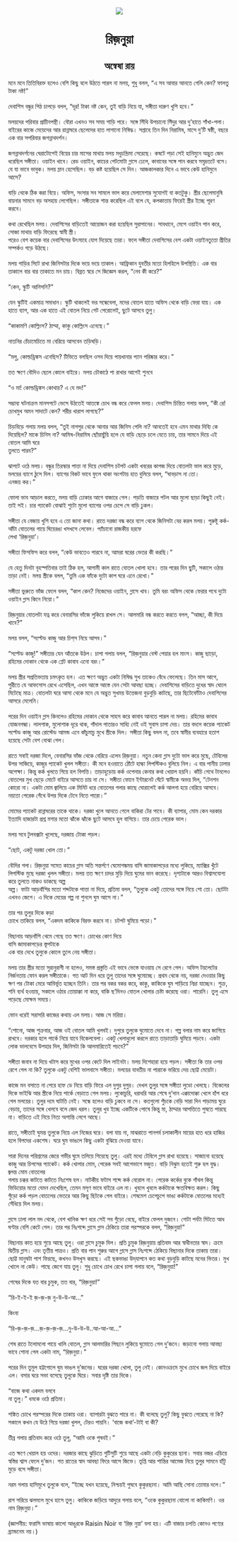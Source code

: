 <div align=center> <img src="../../metadata/images/rabibasariya/short-story:-রিজ়নুয়া.jpg" align="center" ></div>
<h1 align=center> রিজ়নুয়া</h1>
<h2 align=center>অন্বেষা রায়</h2>
মনে মনে তিতিবিরক্ত হলেও বেশি কিছু বলে উঠতে পারল না মলয়, শুধু বলল, “এ সব আবার আনতে গেলি কেন? ফালতু টাকা নষ্ট!”<br> <br>দেবাশিস বন্ধুর পিঠ চাপড়ে বলল, “দূর! টাকা নষ্ট কেন, তুই বাড়ি নিয়ে যা, সঙ্গীতা দারুণ খুশি হবে।”<br> <br>মলয়দের পরিবার প্রাচীনপন্থী। বৌরা এখনও সব সময় শাড়ি পরে। সঙ্গে সিঁথি উপচানো সিঁদুর আর দু’হাতে শাঁখা-পলা। বাইরের কাজে মেয়েদের আর রান্নাঘরে ছেলেদের হাত লাগানো নিষিদ্ধ। সপ্তাহে তিন দিন নিরামিষ, মাসে দু’টি ষষ্ঠী, বছরে এক বার সপরিবার জগন্নাথদর্শন।<br> <br>জগন্নাথদর্শনের ঘেরাটোপেই বিয়ের চার মাসের মাথায় মলয় মধুচন্দ্রিমা সেরেছে। কষটে পড়া সেই হানিমুনে অদ্ভুত জেদ ধরেছিল সঙ্গীতা। ওয়াইন খাবে। রেড ওয়াইন, কাচের পেটমোটা গ্লাসে ঢেলে, কাবাবের সঙ্গে পান করবে সমুদ্রতটে বসে। যে যা ভাবে ভাবুক। মলয় ম্লান হেসেছিল। বড় কষ্ট হয়েছিল সে দিন। আজকালকার দিনে এ ভাবে কেউ হানিমুনে আসে?<br> <br>বাড়ি থেকে ঠিক করা বিয়ে। অফিস, সংসার সব সামলে ভাল করে মেলামেশার সুযোগই বা কতটুকু। স্ত্রীর ছেলেমানুষি বায়নার সামনে বড় অসহায় লেগেছিল। সঙ্গীতাকে শান্ত করেছিল এই বলে যে, কলকাতায় ফিরেই স্ত্রীর ইচ্ছে পূরণ করবে।<br> <br>কথা রেখেছিল মলয়। দেবাশিসের বাড়িতেই আয়োজন করা হয়েছিল সুরাপানের। সাবধানে, মেপে ওয়াইন পান করে, সোজা মাথায় বাড়ি ফিরেছে স্বামী স্ত্রী।<br>
পরেও বেশ কয়েক বার দেবাশিসের উৎসাহে যোগ দিয়েছে তারা। ফলে সঙ্গীতা দেবাশিসের বেশ একটা ওয়াইনতুতো প্রীতির সম্পর্কও গড়ে উঠছে।<br> <br>মলয় গাড়ির সিটে রাখা জিনিসটার দিকে ভয়ে ভয়ে তাকাল। আফ্রিকান যুবতীর মতো হিলহিলে উপস্থিতি। এক বার তাকালে বার বার তাকাতে মন চায়। বিব্রত স্বরে সে জিজ্ঞেস করল, “নেব কী করে?”<br> <br>“কেন, স্কুটি আনিসনি?”<br> <br>যেন স্কুটিই একমাত্র সমাধান। স্কুটি থাকলেই ভর সন্ধেবেলা, মদের বোতল হাতে অফিস থেকে বাড়ি ফেরা যায়। এক হাতে ব্যাগ, আর এক হাতে এই বোতল নিয়ে গেট পেরোলেই, ছুটে আসবে তুলু।<br> <br>“কাকামণি কোল্লিংস? ঠাম্মা, কাকু কোল্লিংস এনেছে।”<br> <br>নাতনির চেঁচামেচিতে মা বেরিয়ে আসবেন তড়িঘড়ি।<br> <br>“মলু, কোল্ডড্রিঙ্কস এনেছিস? টিভিতে বলছিল ওসব দিয়ে পায়খানার প্যান পরিষ্কার করে।”<br> <br>তত ক্ষণে বৌদিও ছেলে কোলে বাইরে। মলয় চৌকাঠে পা রাখার আগেই শুনবে<br> <br>“ও মা! কোল্ডড্রিঙ্কস কোথায়? এ যে মদ!”<br> <br>সম্ভাব্য ঘটনাক্রম মানসপটে ভেসে উঠতেই আতঙ্কে চোখ বন্ধ করে ফেলল মলয়। দেবাশিস চিন্তিত গলায় বলল, “কী রে! চোখমুখ অমন সাদাটে কেন? শরীর খারাপ লাগছে?”<br> <br>চিড়বিড়ে গলায় মলয় বলল, “তুই নাগপুর থেকে আনার আর জিনিস পেলি না? আনতেই হবে এমন মাথার দিব্যি কে দিয়েছিল? মাকে চিনিস না? আমিষ-নিরামিষ ছোঁয়াছুঁয়ি হলে যে বাড়ি ছেড়ে চলে যেতে চায়, তার সামনে দিয়ে এই বোতল আমি ঘরে<br>
তুলতে পারব?”<br> <br>ঝাপটে ওঠে মলয়। বন্ধুর তিরস্কার পাত্তা না দিয়ে দেবাশিস চটপট একটা খবরের কাগজ দিয়ে বোতলটা ভাল করে মুড়ে, মলয়ের ব্যাগে ঠুসে দিল। ব্যাগের বিকট ভাবে ফুলে থাকা অংশটায় হাত বুলিয়ে বলল, “ঘাবড়াস না তো।<br>
এনজয় কর।”<br> <br>ফোলা ভাব আড়াল করতে, মলয় বাড়ি ঢোকার আগে বাজারে গেল। পড়তি বাজারে পটল আর মুলো ছাড়া কিছুই নেই। তাই সই। চার প্যাকেট বোঝাই শুটো মুলো ব্যাগের ওপর চেপে সে বাড়ি ঢুকল।<br> <br>সঙ্গীতা যে বেজায় খুশি হবে এ তো জানা কথা। রাতে দরজা বন্ধ করে ব্যাগ থেকে জিনিসটা বের করল মলয়। পুরুষ্টু কর্ক-আঁটা বোতলের গায়ে ঘিয়েরঙা খসখসে লেবেল। প্যাঁচানো রাজকীয় হরফে<br>
লেখা ‘রিজ়নুয়া’।<br> <br>সঙ্গীতা ফিসফিস করে বলল, “কেউ ভাবতেও পারবে না, আমরা ঘরের ভেতর কী করছি।”<br> <br>যে হেতু দিনটা বৃহস্পতিবার তাই ঠিক হল, আগামী কাল রাতে বোতল খোলা হবে। তার পরের দিন ছুটি, সকালে ওঠার তাড়া নেই। মলয় স্ত্রীকে বলল, “তুমি এক ফাঁকে দুটো কাপ ঘরে এনে রেখো।”<br> <br>সঙ্গীতা ভুরুতে ভাঁজ ফেলে বলল, “কাপ কেন? নিজেদের ওয়াইন, গ্লাসে খাব। তুমি বরং অফিস থেকে ফেরার পথে দুটো ওয়াইন গ্লাস কিনে নিয়ো।”<br> <br>রিজ়নুয়ার বোতলটা যত্ন করে বেনারসির ভাঁজে লুকিয়ে রাখল সে। আলমারি বন্ধ করতে করতে বলল, “আচ্ছা, কী দিয়ে খাবে?”<br> <br>মলয় বলল, “সল্টেড কাজু আর চিপ্‌স নিয়ে আসব।”<br> <br>“সল্টেড কাজু!” সঙ্গীতার যেন আঁতকে উঠল। চাপা গলায় বলল, “রিজ়নুয়ার বেস্ট পেয়ার হল মাংস। কাজু ছাড়ো, রহিমের দোকান থেকে এক প্লেট কাবাব এনো বরং।”<br> <br>মলয় স্ত্রীর সপ্রতিভতায় চমৎকৃত হল। এত ক্ষণে অদ্ভুত একটা নিষিদ্ধ সুখ তাকেও বেঁধে ফেলেছে। তিন মাস আগে, পুরীতে যে আফসোস রেখে এসেছিল, এখন আস্তে আস্তে যেন সেটা আবছা হচ্ছে। দেবাশিসের বাড়িতে দুধের স্বাদ ঘোলে মিটেছে মাত্র। বোতলটা ঘরে আসা থেকে মনে যে অদ্ভুত সুখময় উত্তেজনা বুড়বুড়ি কাটছে, তার ছিটেফোঁটাও দেবাশিসের আসরে মেলেনি।<br> <br>পরের দিন ওয়াইন গ্লাস কিনলেও রহিমের দোকান থেকে সাহস করে কাবাব আনতে পারল না মলয়। রহিমের কাবাব যোজনগন্ধা। লালশাক, মুলোশাক দূরে থাক, গাঁদাল পাতারও সাধ্যি নেই ওই সুবাস চাপা দেয়। তার বদলে কয়েক প্যাকেট সল্টেড কাজু আর রোস্টেড আমন্ড এনে কাঁচুমাচু মুখে স্ত্রীকে দিল। সঙ্গীতা কিছু বলল না, তবে স্বামীর ব্যবহারে হতাশ হয়েছে সেটা বেশ বোঝা গেল।<br> <br>রাতে সবাই দরজা দিলে, বেনারসির ভাঁজ থেকে বেরিয়ে এলেন রিজ়নুয়া। নতুন কেনা গ্লাস দুটো ভাল করে মুছে, টেবিলের উপর সাজিয়ে, কাজুর প্যাকেট খুলল সঙ্গীতা। কী মনে হওয়াতে ঠোঁটে হাল্কা লিপস্টিকও বুলিয়ে নিল। এ বার পানীয় ঢালার অপেক্ষা। কিন্তু কর্ক খুলতে গিয়ে হল বিপত্তি। তাড়াহুড়োয় কর্ক ওপেনার কেনার কথা খেয়াল হয়নি। কাঁচি গেথে টানলেও বোতলের মুখ ছেড়ে মোটে বাইরে আসতে চায় না সে। সঙ্গীতা ফোনে ইন্টারনেট ঘেঁটে স্বামীকে অভয় দিল, “টেনশন কোরো না। একটা মোম জ্বালিয়ে এক মিনিট ধরে বোতলের গলার কাছে ঘোরালেই কর্ক আলগা হয়ে বেরিয়ে আসবে। নয়তো পেরেক গেঁথে উপর দিকে টেনে নিতে পারো।”<br> <br>মোমের প্যাকেট রান্নাঘরের তাকে থাকে। দরজা খুলে আনতে গেলে বাকিরা টের পাবে। কী ব্যাপার, মোম কেন দরকার ইত্যাদি হাজারটা প্রশ্ন মশার মতো ঝাঁকে ঝাঁকে ছুটে আসবে হুল বাগিয়ে। তার চেয়ে পেরেক ভাল।<br> <br>মলয় সবে টুলবক্সটা খুলেছে, দরজায় টোকা পড়ল।<br> <br>“ছোট, একটু দরজা খোল তো।”<br> <br>বৌদির গলা। রিজ়নুয়া সমেত কাচের গ্লাস অতি সন্তর্পণে ঘেমোগন্ধময় বাসি জামাকাপড়ের মধ্যে লুকিয়ে, ম্যাক্সির খুঁটে লিপস্টিক মুছে দরজা খুলল সঙ্গীতা। মলয় তত ক্ষণে চাদর  মুড়ি দিয়ে ঘুমের ভান করেছে। দৃশ্যটাকে আরও বিশ্বাসযোগ্য করে তুলতে নাকও ডাকছে অল্প<br>
অল্প। ফাটা আড়বাঁশির মতো শব্দটাকে পাত্তা না দিয়ে, প্রতিমা বলল, “তুলুকে একটু তোদের সঙ্গে নিয়ে শো তো। ছোটটা এখনও জেগে। এ দিকে মেয়ের গল্প না শুনলে ঘুম আসে না।”<br> <br>তার পর তুলুর দিকে কড়া<br>
চোখে তাকিয়ে বলল, “একদম কাকিকে বিরক্ত করবে না। চটপট ঘুমিয়ে পড়ো।”<br> <br>বিছানায় আড়বাঁশি থেমে গেছে তত ক্ষণে। চোখের কোণ দিয়ে<br>
বাসি জামাকাপড়ের স্তূপটাকে<br>
এক বার দেখে তুলুকে কোলে তুলে নেয় সঙ্গীতা।<br> <br>মলয় তার স্ত্রীর মতো সুরানুরাগী না হলেও, সমস্ত প্রস্তুতি এই ভাবে ভেস্তে যাওয়ায় সে রেগে গেল। অফিস টয়লেটের নির্জনতায় ফোন করল সঙ্গীতাকে। গত আট দিন ধরে তুলু তাদের সঙ্গে ঘুমোচ্ছে। প্রথম থেকে নয়, দরজা দেওয়ার কিছু ক্ষণ পর টোকা মেরে আবির্ভূত হচ্ছেন তিনি। তার পর বকর বকর করে, কাকু, কাকিকে ঘুম পাড়িয়ে নিদ্রা যাচ্ছেন। শুক্র, শনি ব্যর্থ হওয়ায়, সকালে ওঠার তোয়াক্কা না করে, বাকি ছ’দিনও বোতল খোলার চেষ্টা করেছে ওরা। পারেনি। তুলু এসে পড়েছে মোক্ষম সময়ে।<br> <br>ফোন ধরেই সরাসরি কাজের কথায় এল মলয়। আজ সে মরিয়া।<br> <br>“শোনো, আজ শুক্রবার, আজ ওই বোতল আমি খুলবই। দুপুরে তুলুকে ঘুমোতে দেবে না। গল্প বলার নাম করে জাগিয়ে রাখবে। দরকার হলে পার্কে নিয়ে যাবে বিকেলবেলা। একটু খেলাধুলো করলে রাতে তাড়াতাড়ি ঘুমিয়ে পড়বে। একটা লোক ভালবেসে উপহার দিল, জিনিসটা কি আলমারিতেই পচবে?”<br> <br>সঙ্গীতা জবাব না দিয়ে খটাস করে মুখের ওপর কেটে দিল লাইনটা। মলয় দিশেহারা হয়ে পড়ল। সঙ্গীতা কি তার ওপর রেগে গেল না কি? তুলুকে একটু বেশিই ভালবাসে সঙ্গীতা। মলয়ের যাবতীয় না পারাকে ভরিয়ে দেয় ছোট্ট মেয়েটা।<br> <br>কাজে মন বসাতে না পেরে হাফ ডে নিয়ে বাড়ি ফিরে এল দুপুর দুপুর। দেখল তুলুর সঙ্গে সঙ্গীতা লুডো খেলছে। বিকেলের দিকে ভাইঝি আর স্ত্রীকে নিয়ে পার্কে বেড়াতে গেল মলয়। লুকোচুরি, ধরাধরি আর শেষে দু’দান এক্কাদোক্কা খেলে হাঁপ ধরে গেল মলয়ের। তুলুর দমে ঘাটতি নেই। সন্ধে হলেও বাড়ি ঢুকবে না সে। কতগুলো পুঁচকে নেড়ি সারা দিন পাড়াময় ঘুরে বেড়ায়, তাদের সঙ্গে খেলবে বলে জেদ ধরল। তুলুর খুব ইচ্ছে একটিকে পোষে কিন্তু মা, ঠাম্মার আপত্তিতে পুষতে পারছে<br>
না। বাড়িতে এই নিয়ে নিত্য অশান্তি লেগে আছে।<br> <br>রাতে, সঙ্গীতাই ঘুমন্ত তুলুকে নিয়ে এল নিজের ঘরে। বলা যায় না, মাঝরাতে পানপর্ব চলাকালীন মায়ের হাত ধরে হাজির হলে বিপদের একশেষ। ঘরে ঘুম ভাঙলে কিছু একটা বুঝিয়ে দেওয়া যাবে।<br> <br>সারা দিনের পরিশ্রমের জেরে গভীর ঘুমে তলিয়ে গিয়েছে তুলু। এরই মধ্যে টেবিলে গ্লাস রাখা হয়েছে। সাজানো হয়েছে কাজু আর চিপসের প্যাকেট। কর্ক খোলার মোম, পেরেক সবই আগেভাগে মজুত। বাড়ি নিঝুম হতেই শুরু হল যুদ্ধ। জ্বলন্ত মোম বোতলের<br>
গলায় চক্কর কাটতে কাটতে নিঃশেষ হল। নাটকীয় ফটাস শব্দে কর্ক বেরোল না। পেরেক কর্কের বুকে গাঁথল কিন্তু ভিডিয়োর মতো যেমন দেখেছিল, তেমন মসৃণ ভাবে বাইরে এল না। খুবলে খুবলে কর্কটাকে ক্ষতবিক্ষত করল। কিছু<br>
গুঁড়ো কর্ক পড়ল বোতলের ভেতরে আর কিছু ছিটকে গেল বাইরে। শেষমেশ চেপেচুপে ভাঙা কর্কটাকে বোতলের মধ্যেই সেঁধিয়ে দিল মলয়।<br> <br>গ্লাসে ঢালা লাল মদ থেকে, বেশ খানিক ক্ষণ ধরে সেই সব গুঁড়ো বেছে, বাইরে ফেলল দুজনে। গোটা পর্বটা মিটতে আধ ঘণ্টার বেশি কেটে গেল। তার পর নিঃশব্দে গ্লাসে গ্লাস ঠেকিয়ে তারা পরস্পরকে বলল, “রিজ়নুয়া!”<br> <br>বিছানায় কাত হয়ে শুয়ে আছে তুলু। ওরা গ্লাসে চুমুক দিল। প্রতি চুমুক রিজ়নুয়ায় প্রতিবাদ আর স্বাধীনতার স্বাদ। ক্রমে দ্বিতীয় গ্লাস। এবং তৃতীয় পাত্রও। প্রতি বার পান শুরুর আগে গ্লাসে গ্লাস নিঃশব্দে ঠেকিয়ে বিছানার দিকে তাকায় তারা। ছোট্ট মানুষটা পাশ ফিরছে, কখনও উসখুস করছে। এই ছকভাঙা উদ্‌যাপনে কত কথা বুড়বুড়ি কাটছে মনের ভিতর। মুখ খোলে না কেউ। পাছে জেগে যায় তুলু। শুধু চোখে চোখ রেখে চাপা গলায় বলে, “রিজ়নুয়া!”<br> <br>শেষের দিকে যত বার চুমুক, তত বার, “রিজ়নুয়া!”<br> <br>“রি-ই-ই-ই জ়-জ়-জ় নু-উ-উ-আ...”<br> <br>কিংবা<br> <br>“রি-জ়-জ়-জ়...জ়-জ়-জ়-জ়...নু-উ-উ-উ..আ-আ-আ...”<br> <br>শেষ রাতে টলোমলো পায়ে খালি বোতল, গ্লাস আলমারির পিছনে লুকিয়ে ঘুমোতে গেল দু’জনে। জড়ানো গলায় আবছা ভাবে শোনা গেল একটা নাম, “রিজ়নুয়া।”<br> <br>পরের দিন তুমুল হট্টগোলে ঘুম ভাঙল দু’জনের। ঘরের দরজা খোলা, তুলু নেই। কোনওক্রমে মুখে চোখে জল দিয়ে বাইরে এল। বসার ঘরে সভা বসেছে তুলুকে ঘিরে। সবার দৃষ্টি তার দিকে।<br> <br>“বাজে কথা একদম বলবে<br>
না তুলু।” ধমকে ওঠে প্রতিমা।<br> <br>শঙ্কিত চোখে পরস্পরের দিকে তাকায় ওরা। ব্যাপারটা বুঝতে পারে না। কী বলেছে তুলু? কিছু বুঝতে পেরেছে না কি? সকালে কখন যে উঠে গিয়ে দরজা খুলল, টেরও পায়নি। ‘বাজে কথা’-টাই বা কী?<br> <br>তীব্র গলায় প্রতিবাদ করে ওঠে তুলু, “আমি ওকে পুষবই।”<br> <br>এত ক্ষণে খেয়াল হয় ওদের। দরজার কাছে ঝুড়িতে গুটিসুটি শুয়ে আছে একটা নেড়ি কুকুরের ছানা। সবার নজর এড়িয়ে স্বস্তির শ্বাস ফেলে দু’জন। গত রাতের স্বাদ আবছা ফিরে আসে জিভে। তৃপ্তি আর শান্তির আমেজ নিয়ে তুলুর সামনে হাঁটু মুড়ে বসে সঙ্গীতা।<br> <br>নরম গলায় হাসিমুখে তুলুকে বলে, “ইচ্ছে যখন হয়েছে, নিশ্চয়ই পুষবে কুকুরছানা। আমি আছি সোনা তোমার দলে।”<br> <br>রাগ সরিয়ে ঝলমলে মুখে হাসে তুলু। কাকিকে জড়িয়ে আদুরে গলায় বলে, “ওকে কুকুরছানা বোলো না কাকিমণি। ওর নাম রিজ়নুয়া।”<br> <br>(জ্ঞাপনীয়: ফরাসি ভাষায় কালো আঙুরকে Raisin Noir বা ‘রিজ় নুয়া’ বলা হয়। এটি বাজার চলতি কোনও পণ্যের ব্র্যান্ডনেম নয়।)<br> <br><br> <br><br> <br>